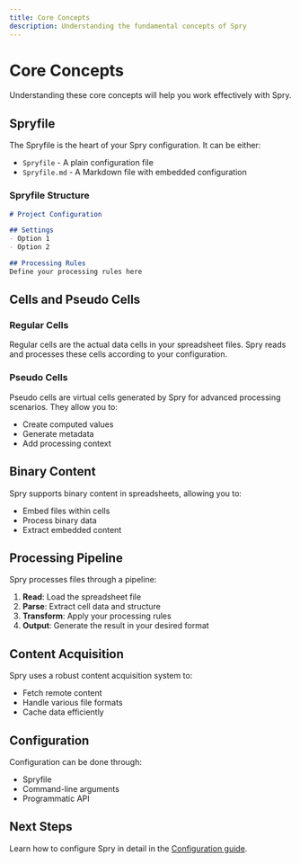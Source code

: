 ```yaml
---
title: Core Concepts
description: Understanding the fundamental concepts of Spry
---
```


# Core Concepts

Understanding these core concepts will help you work effectively with Spry.

## Spryfile

The Spryfile is the heart of your Spry configuration. It can be either:

- `Spryfile` - A plain configuration file
- `Spryfile.md` - A Markdown file with embedded configuration

### Spryfile Structure

```markdown
# Project Configuration

## Settings
- Option 1
- Option 2

## Processing Rules
Define your processing rules here
```

## Cells and Pseudo Cells

### Regular Cells

Regular cells are the actual data cells in your spreadsheet files. Spry reads and processes these cells according to your configuration.

### Pseudo Cells

Pseudo cells are virtual cells generated by Spry for advanced processing scenarios. They allow you to:

- Create computed values
- Generate metadata
- Add processing context

## Binary Content

Spry supports binary content in spreadsheets, allowing you to:

- Embed files within cells
- Process binary data
- Extract embedded content

## Processing Pipeline

Spry processes files through a pipeline:

1. **Read**: Load the spreadsheet file
2. **Parse**: Extract cell data and structure
3. **Transform**: Apply your processing rules
4. **Output**: Generate the result in your desired format

## Content Acquisition

Spry uses a robust content acquisition system to:

- Fetch remote content
- Handle various file formats
- Cache data efficiently

## Configuration

Configuration can be done through:

- Spryfile
- Command-line arguments
- Programmatic API

## Next Steps

Learn how to configure Spry in detail in the [Configuration guide](./configuration).
